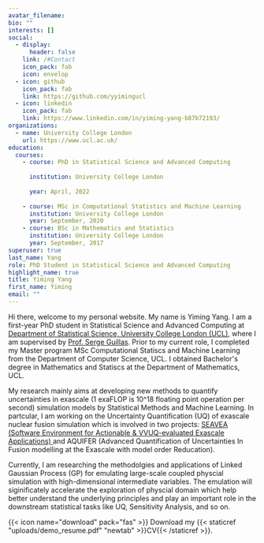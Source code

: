 ```yaml
---
avatar_filename: 
bio: ""
interests: []
social:
  - display:
      header: false
    link: /#Contact
    icon_pack: fab
    icon: envelop
  - icon: github
    icon_pack: fab
    link: https://github.com/yyimingucl
  - icon: linkedin
    icon_pack: fab
    link: https://www.linkedin.com/in/yiming-yang-b87b72193/
organizations:
  - name: University College London
    url: https://www.ucl.ac.uk/
education:
  courses:
    - course: PhD in Statistical Science and Advanced Computing
      
      institution: University College London
      
      year: April, 2022
    
    - course: MSc in Computational Statistics and Machine Learning
      institution: University College London
      year: September, 2020
    - course: BSc in Mathematics and Statistics
      institution: University College London
      year: September, 2017
superuser: true
last_name: Yang
role: PhD Student in Statistical Science and Advanced Computing
highlight_name: true
title: Yiming Yang
first_name: Yiming
email: ""
---
```

Hi there, welcome to my personal website. My name is Yiming Yang. I am a first-year PhD student in Statistical Science and Advanced Computing at [Department of Statistical Science, University College London (UCL)](https://www.ucl.ac.uk/statistics/), where I am supervised by [Prof. Serge Guillas](https://www.ucl.ac.uk/statistics/people/sergeguillas). Prior to my current role, I completed my Master program MSc Computational Statiscs and Machine Learning from the Department of Computer Science, UCL. I obtained Bachelor's degree in Mathematics and Statiscs at the Department of Mathematics, UCL. 

My research mainly aims at developing new methods to quantify uncertainties in exascale (1 exaFLOP is 10^18 floating point operation per second) simulation models by Statistical Methods and Machine Learning. In partcular, I am working on the Uncertainty Quantification (UQ) of exascale nuclear fusion simulation which is involved in two projects: [SEAVEA (Software Environment for Actionable & VVUQ-evaluated Exascale Applications) ](https://www.seavea-project.org/)and AQUIFER (Advanced Quantification of Uncertainties In Fusion modelling at the Exascale with model order Reducation).

Currently, I am researching the methodolgies and applications of Linked Gaussian Process (GP) for emulating large-scale coupled physcial simulation with high-dimensional intermediate variables. The emulation will siginificately accelerate the exploration of physcial domain which help better understand the underlying principles and play an important role in the downstream statistical tasks like UQ, Sensitivity Analysis, and so on.

<!-- My main research topic is uncertainty quantification for exscale tokamak nuclear simulation, which covers many areas like sensivity analysis, stochastic modelling, computational fluid dynamics, and etc. Currently, I focus on the surrogate modelling for some exscale simulation codes for tokamak nuclear fusion including gaussian process, polynomial regression, and neural networks. Apart from my PhD research, I am also interested in general machine learning tasks, like computer vision and reinforcement learning. -->

{{< icon name="download" pack="fas" >}} Download my {{< staticref "uploads/demo_resume.pdf" "newtab" >}}CV{{< /staticref >}}.